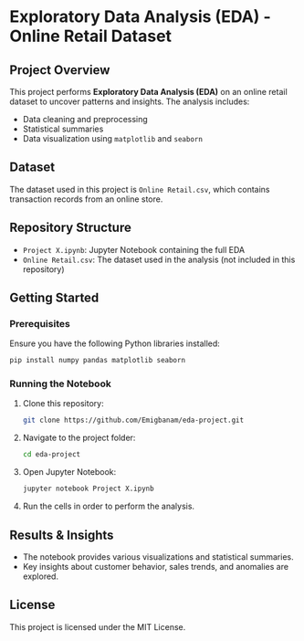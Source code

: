 # Exploratory Data Analysis (EDA) - Online Retail Dataset

## Project Overview
This project performs **Exploratory Data Analysis (EDA)** on an online retail dataset to uncover patterns and insights. The analysis includes:
- Data cleaning and preprocessing
- Statistical summaries
- Data visualization using `matplotlib` and `seaborn`

## Dataset
The dataset used in this project is `Online Retail.csv`, which contains transaction records from an online store.

## Repository Structure
- `Project X.ipynb`: Jupyter Notebook containing the full EDA
- `Online Retail.csv`: The dataset used in the analysis (not included in this repository)

## Getting Started
### Prerequisites
Ensure you have the following Python libraries installed:
```bash
pip install numpy pandas matplotlib seaborn
```

### Running the Notebook
1. Clone this repository:
   ```bash
   git clone https://github.com/Emigbanam/eda-project.git
   ```
2. Navigate to the project folder:
   ```bash
   cd eda-project
   ```
3. Open Jupyter Notebook:
   ```bash
   jupyter notebook Project X.ipynb
   ```
4. Run the cells in order to perform the analysis.

## Results & Insights
- The notebook provides various visualizations and statistical summaries.
- Key insights about customer behavior, sales trends, and anomalies are explored.

## License
This project is licensed under the MIT License.

